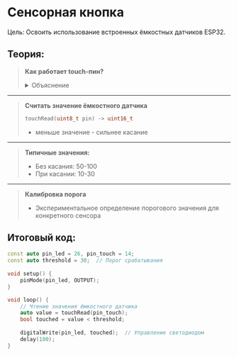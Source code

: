 # Сенсорная кнопка

Цель: Освоить использование встроенных ёмкостных датчиков ESP32.

## Теория:

<blockquote>

**Как работает touch-пин?**

<details> 
  <summary> Объяснение </summary>

  Представьте, что touch-пин — это маленькая **"электронная лужа"**, а ваше прикосновение — это **"вливание" дополнительной воды**.

  Вот как это работает шаг за шагом:
  
  1.  **"Пустая лужа" (Базовая ёмкость):**
      *   Сам металлический контакт пина на плате ESP32 и дорожки, ведущие к нему, уже образуют крошечный **"конденсатор"** по отношению к "земле" (GND) и другим элементам платы.
      *   У этого конденсатора есть небольшая, но измеримая **базовая электрическая ёмкость** (обозначим ее `C_base`). Представьте это как небольшой объем воды в луже *до* вашего прикосновения.
  
  2.  **"Палец приближается" (Добавление ёмкости):**
      *   Человеческое тело (особенно палец) является хорошим проводником электричества.
      *   Когда вы подносите палец или касаетесь проводящего предмета, соединенного с пином (даже через изолятор!), вы создаете **второй, дополнительный "конденсатор"**. Одна "обкладка" этого конденсатора — это сам touch-пин, а вторая — ваш палец (который, по сути, соединен с "землей" через ваше тело и окружающую среду).
      *   Эта новая ёмкость (`C_touch`) **параллельно** добавляется к базовой (`C_base`). Общая ёмкость пина теперь становится `C_total = C_base + C_touch`.
      *   **Аналогия:** Ваш палец — это как будто вы поднесли к луже еще одно ведерко с водой и вылили его содержимое в лужу. Объем воды (общая ёмкость) увеличился.
  
  3.  **"Измерение объема" (Принцип измерения - RC-цепь):**
      *   Внутри ESP32 touch-пин подключен к специальной схеме через встроенный **резистор** (`R`).
      *   Микроконтроллер периодически (очень быстро!) выполняет одну и ту же операцию:
          1.  **Зарядка:** Он подключает внутренний источник напряжения через резистор `R` к touch-пину (который теперь имеет общую ёмкость `C_total`). Это как открыть кран, чтобы наполнить нашу лужу через узкую трубку (резистор).
          2.  **Ожидание:** ESP32 ждет, пока напряжение на пине достигнет определенного порогового уровня (например, 63% от напряжения питания).
      *   **Ключевой момент:** Скорость зарядки напрямую зависит от **общей емкости** `C_total` и значения резистора `R` (это называется **RC-цепь**). Чем *больше* емкость `C_total`, тем *дольше* требуется времени, чтобы напряжение на пине достигло порогового значения.
      *   **Аналогия:** Представьте, что вы наполняете ведро водой через шланг. Чем *больше* ведро (емкость), тем *дольше* вам нужно держать кран открытым, чтобы оно наполнилось до определенной отметки (порогового напряжения).
  
  4.  **"Секундомер" (Преобразование в цифровое значение):**
      *   ESP32 имеет встроенный **высокоточный таймер**, который измеряет **время**, необходимое для зарядки пина от 0V до порогового напряжения.
      *   Это измеренное время (`T_charge`) **прямо пропорционально** общей ёмкости `C_total`.
      *   Чем **дольше** время зарядки (`T_charge`), тем **больше** общая ёмкость (`C_total`).
      *   Значение этого времени (`T_charge`) преобразуется микроконтроллером в удобное для программы **цифровое число** (обычно типа `uint16_t`).
  
  5.  **"Обнаружение прикосновения" (Интерпретация):**
      *   **Без прикосновения:** Общая ёмкость `C_total` = `C_base` (небольшая). Время зарядки `T_charge` относительно **мало**. Соответствующее цифровое значение будет **высоким** (например, 80-100).
      *   **При прикосновении:** Общая ёмкость `C_total` = `C_base` + `C_touch` (значительно больше). Время зарядки `T_charge` становится **значительно больше**. Цифровое значение резко **уменьшается** (например, падает до 20-40).
      *   **Детектирование:** Программа на ESP32 просто сравнивает текущее прочитанное значение с пороговым числом. Если значение **стало меньше порога** — значит, произошло прикосновение (ёмкость увеличилась).
  
  **Важные нюансы:**
  
  *   **Чувствительность:** Зависит от площади контакта, расстояния до пальца (можно детектировать даже приближение через тонкий пластик/стекло!), настройки порога.
  *   **Помехи:** Длинные провода к сенсору, влажность, электромагнитные наводки, температура — всё это может изменять базовую ёмкость (`C_base`) или создавать ложные изменения, похожие на прикосновение. Требуется аккуратное проектирование и калибровка.
  *   **"Паразитная ёмкость":** `C_base` — это и есть та самая паразитная емкость, существующая всегда. Сенсор детектирует *изменение* этой емкости, вызванное прикосновением (`C_touch`).
  
  **Итог:**
  
  Touch-пин ESP32 работает как **крошечный "часовой" для электричества**. Микроконтроллер постоянно замеряет, **как долго** нужно "кормить" этот пин током, чтобы он "наелся" до определенного уровня. **Прикосновение пальца** делает пину "труднее наесться" (увеличивает его "электроёмкость"), из-за чего процесс "кормления" занимает **больше времени**. ESP32 замечает это увеличение времени и говорит: "Ага, прикоснулись!".

</details>

</blockquote>

---

> **Считать значение ёмкостного датчика**
> ```cpp
> touchRead(uint8_t pin) -> uint16_t
> ```
> - меньше значение - сильнее касание

---

> **Типичные значения:**
> 
> - Без касания: 50-100
> - При касании: 10-30

---

> **Калибровка порога**
> 
> - Экспериментальное определение порогового значения для конкретного сенсора

## Итоговый код:

```cpp
const auto pin_led = 26, pin_touch = 14;
const auto threshold = 30;  // Порог срабатывания
  
void setup() {
    pinMode(pin_led, OUTPUT);
}

void loop() {
    // Чтение значения ёмкостного датчика
    auto value = touchRead(pin_touch);
    bool touched = value < threshold;
    
    digitalWrite(pin_led, touched);  // Управление светодиодом
    delay(100);
}
```
